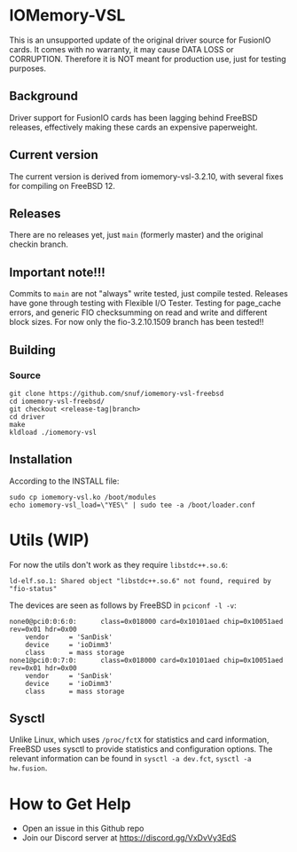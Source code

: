 # IOMemory-VSL
This is an unsupported update of the original driver source for FusionIO
cards. It comes with no warranty, it may cause DATA LOSS or CORRUPTION.
Therefore it is NOT meant for production use, just for testing purposes.

## Background
Driver support for FusionIO cards has been lagging behind FreeBSD releases, effectively making these cards an expensive paperweight.

## Current version
The current version is derived from iomemory-vsl-3.2.10, with several fixes for compiling on FreeBSD 12.

## Releases
There are no releases yet, just `main` (formerly master) and the original checkin branch.

## Important note!!!
Commits to `main` are not "always" write tested, just compile tested. Releases have gone through testing with Flexible I/O Tester. Testing for page_cache errors, and generic FIO checksumming on read and write and different block sizes. For now only the fio-3.2.10.1509 branch has been tested!!

## Building
### Source
```
git clone https://github.com/snuf/iomemory-vsl-freebsd
cd iomemory-vsl-freebsd/
git checkout <release-tag|branch>
cd driver
make
kldload ./iomemory-vsl
```
## Installation
According to the INSTALL file:
``` 
sudo cp iomemory-vsl.ko /boot/modules
echo iomemory-vsl_load=\"YES\" | sudo tee -a /boot/loader.conf
```

# Utils (WIP)
For now the utils don't work as they require `libstdc++.so.6`:
```[vagrant@bazinga ~/iomemory-vsl-freebsd/bin]$ ./fio-status 
ld-elf.so.1: Shared object "libstdc++.so.6" not found, required by "fio-status"
```

The devices are seen as follows by FreeBSD in `pciconf -l -v`:
```
none0@pci0:0:6:0:      class=0x018000 card=0x10101aed chip=0x10051aed rev=0x01 hdr=0x00
    vendor     = 'SanDisk'
    device     = 'ioDimm3'
    class      = mass storage
none1@pci0:0:7:0:      class=0x018000 card=0x10101aed chip=0x10051aed rev=0x01 hdr=0x00
    vendor     = 'SanDisk'
    device     = 'ioDimm3'
    class      = mass storage
```

## Sysctl
Unlike Linux, which uses `/proc/fctX` for statistics and card information, FreeBSD uses sysctl to provide statistics and configuration options. The relevant information can be found in `sysctl -a dev.fct`, `sysctl -a hw.fusion`.


# How to Get Help
- Open an issue in this Github repo
- Join our Discord server at https://discord.gg/VxDvVy3EdS


